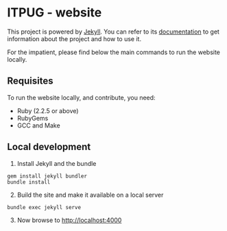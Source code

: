 # ITPUG - website

This project is powered by [Jekyll](https://jekyllrb.com/).
You can refer to its [documentation](https://jekyllrb.com/docs/) to get information
about the project and how to use it.

For the impatient, please find below the main commands to run the website locally.

## Requisites

To run the website locally, and contribute, you need:

* Ruby (2.2.5 or above)
* RubyGems
* GCC and Make

## Local development

1. Install Jekyll and the bundle

```
gem install jekyll bundler
bundle install
```

2. Build the site and make it available on a local server

```
bundle exec jekyll serve
```

3. Now browse to [http://localhost:4000](http://localhost:4000)

